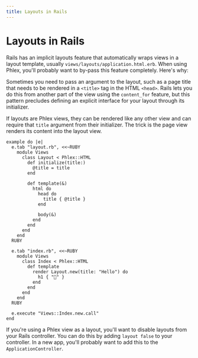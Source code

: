 ```yaml
---
title: Layouts in Rails
---
```


# Layouts in Rails

Rails has an implicit layouts feature that automatically wraps views in a layout template, usually `views/layouts/application.html.erb`. When using Phlex, you'll probably want to by-pass this feature completely. Here's why:

Sometimes you need to pass an argument to the layout, such as a page title that needs to be rendered in a `<title>` tag in the HTML `<head>`. Rails lets you do this from another part of the view using the `content_for` feature, but this pattern precludes defining an explicit interface for your layout through its initializer.

If layouts are Phlex views, they can be rendered like any other view and can require that `title` argument from their initializer. The trick is the page view renders its content into the layout view.

```phlex
example do |e|
  e.tab "layout.rb", <<~RUBY
    module Views
      class Layout < Phlex::HTML
        def initialize(title:)
          @title = title
        end

        def template(&)
          html do
            head do
              title { @title }
            end

            body(&)
          end
        end
      end
    end
  RUBY

  e.tab "index.rb", <<~RUBY
    module Views
      class Index < Phlex::HTML
        def template
          render Layout.new(title: "Hello") do
            h1 { "👋" }
          end
        end
      end
    end
  RUBY

  e.execute "Views::Index.new.call"
end
```

If you're using a Phlex view as a layout, you'll want to disable layouts from your Rails controller. You can do this by adding `layout false` to your controller. In a new app, you'll probably want to add this to the `ApplicationController`.

